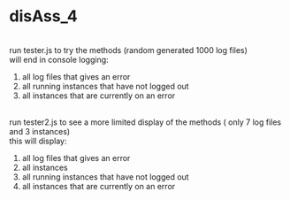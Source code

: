 
# disAss_4

<br> run tester.js to try the methods (random generated 1000 log files)
<br> will end in console logging: 
1. all log files that gives an error
2. all running instances that have not logged out
3. all instances that are currently on an error

<br> run tester2.js to see a more limited display of the methods ( only 7 log files and 3 instances)
<br> this will display:
1. all log files that gives an error
2. all instances
3. all running instances that have not logged out
4. all instances that are currently on an error

